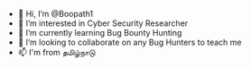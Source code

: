 - 👋 Hi, I’m @Boopath1
- 👀 I’m interested in Cyber Security Researcher
- 🌱 I’m currently learning Bug Bounty Hunting
- 💞️ I’m looking to collaborate on any Bug Hunters to teach me 
- 📫 I'm from தமிழ்நாடு

<!---
Boopath1/Boopath1 is a ✨ special ✨ repository because its `README.md` (this file) appears on your GitHub profile.
You can click the Preview link to take a look at your changes.
--->
